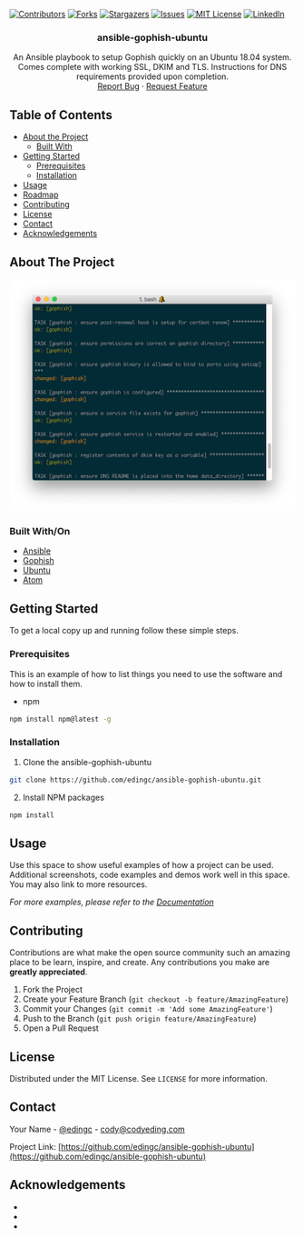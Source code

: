 <!-- PROJECT SHIELDS -->
<!--
*** I'm using markdown "reference style" links for readability.
*** Reference links are enclosed in brackets [ ] instead of parentheses ( ).
*** See the bottom of this document for the declaration of the reference variables
*** for contributors-url, forks-url, etc. This is an optional, concise syntax you may use.
*** https://www.markdownguide.org/basic-syntax/#reference-style-links
-->
[![Contributors][contributors-shield]][contributors-url]
[![Forks][forks-shield]][forks-url]
[![Stargazers][stars-shield]][stars-url]
[![Issues][issues-shield]][issues-url]
[![MIT License][license-shield]][license-url]
[![LinkedIn][linkedin-shield]][linkedin-url]

<p align="center">

  <h3 align="center">ansible-gophish-ubuntu</h3>

  <p align="center">
    An Ansible playbook to setup Gophish quickly on an Ubuntu 18.04 system. Comes complete with working SSL, DKIM and TLS. Instructions for DNS requirements provided upon completion.
    <br />
    <a href="https://github.com/edingc/ansible-gophish-ubuntu/issues">Report Bug</a>
    ·
    <a href="https://github.com/edingc/ansible-gophish-ubuntu/issues">Request Feature</a>
  </p>
</p>



<!-- TABLE OF CONTENTS -->
## Table of Contents

* [About the Project](#about-the-project)
  * [Built With](#built-with)
* [Getting Started](#getting-started)
  * [Prerequisites](#prerequisites)
  * [Installation](#installation)
* [Usage](#usage)
* [Roadmap](#roadmap)
* [Contributing](#contributing)
* [License](#license)
* [Contact](#contact)
* [Acknowledgements](#acknowledgements)



<!-- ABOUT THE PROJECT -->
## About The Project

[![Product Name Screen Shot][product-screenshot]](https://example.com)


### Built With/On

* [Ansible](https://github.com/ansible/ansible)
* [Gophish](https://github.com/gophish/gophish)
* [Ubuntu](https://ubuntu.com/)
* [Atom](https://github.com/atom/atom)


<!-- GETTING STARTED -->
## Getting Started

To get a local copy up and running follow these simple steps.

### Prerequisites

This is an example of how to list things you need to use the software and how to install them.
* npm
```sh
npm install npm@latest -g
```

### Installation

1. Clone the ansible-gophish-ubuntu
```sh
git clone https://github.com/edingc/ansible-gophish-ubuntu.git
```
2. Install NPM packages
```sh
npm install
```



<!-- USAGE EXAMPLES -->
## Usage

Use this space to show useful examples of how a project can be used. Additional screenshots, code examples and demos work well in this space. You may also link to more resources.

_For more examples, please refer to the [Documentation](https://example.com)_

<!-- CONTRIBUTING -->
## Contributing

Contributions are what make the open source community such an amazing place to be learn, inspire, and create. Any contributions you make are **greatly appreciated**.

1. Fork the Project
2. Create your Feature Branch (`git checkout -b feature/AmazingFeature`)
3. Commit your Changes (`git commit -m 'Add some AmazingFeature'`)
4. Push to the Branch (`git push origin feature/AmazingFeature`)
5. Open a Pull Request


<!-- LICENSE -->
## License

Distributed under the MIT License. See `LICENSE` for more information.

<!-- CONTACT -->
## Contact

Your Name - [@edingc](https://twitter.com/edingc) - cody@codyeding.com

Project Link: [https://github.com/edingc/ansible-gophish-ubuntu](https://github.com/edingc/ansible-gophish-ubuntu)



<!-- ACKNOWLEDGEMENTS -->
## Acknowledgements

* []()
* []()
* []()





<!-- MARKDOWN LINKS & IMAGES -->
<!-- https://www.markdownguide.org/basic-syntax/#reference-style-links -->
[contributors-shield]: https://img.shields.io/github/contributors/edingc/ansible-gophish-ubuntu.svg?style=flat-square
[contributors-url]: https://github.com/edingc/ansible-gophish-ubuntu/graphs/contributors
[forks-shield]: https://img.shields.io/github/forks/edingc/ansible-gophish-ubuntu.svg?style=flat-square
[forks-url]: https://github.com/edingc/ansible-gophish-ubuntu/network/members
[stars-shield]: https://img.shields.io/github/stars/edingc/ansible-gophish-ubuntu.svg?style=flat-square
[stars-url]: https://github.com/edingc/ansible-gophish-ubuntu/stargazers
[issues-shield]: https://img.shields.io/github/issues/edingc/ansible-gophish-ubuntu.svg?style=flat-square
[issues-url]: https://github.com/edingc/ansible-gophish-ubuntu/issues
[license-shield]: https://img.shields.io/badge/License-MIT-yellow.svg
[license-url]: https://github.com/edingc/ansible-gophish-ubuntu/blob/master/LICENSE
[linkedin-shield]: https://img.shields.io/badge/-LinkedIn-black.svg?style=flat-square&logo=linkedin&colorB=555
[linkedin-url]: https://linkedin.com/in/codyeding
[product-screenshot]: images/screenshot.png
